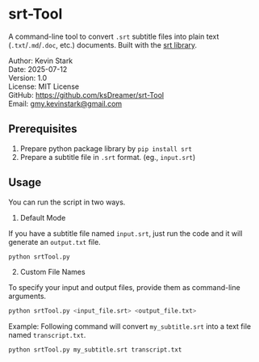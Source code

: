 # srt-Tool
A command-line tool to convert `.srt` subtitle files into plain text (`.txt`/`.md`/`.doc`, etc.) documents. Built with the [srt library](https://pypi.org/project/srt/). 

Author: Kevin Stark  
Date: 2025-07-12  
Version: 1.0  
License: MIT License  
GitHub: https://github.com/ksDreamer/srt-Tool  
Email: gmy.kevinstark@gmail.com

## Prerequisites
1. Prepare python package library by `pip install srt`
2. Prepare a subtitle file in `.srt` format. (eg., `input.srt`)

## Usage
You can run the script in two ways.

1. Default Mode

If you have a subtitle file named `input.srt`, just run the code and it will generate an `output.txt` file.

```Bash
python srtTool.py
```
2. Custom File Names

To specify your input and output files, provide them as command-line arguments.

```Bash
python srtTool.py <input_file.srt> <output_file.txt>
```
Example:
Following command will convert `my_subtitle.srt` into a text file named `transcript.txt`.

```Bash
python srtTool.py my_subtitle.srt transcript.txt
```
